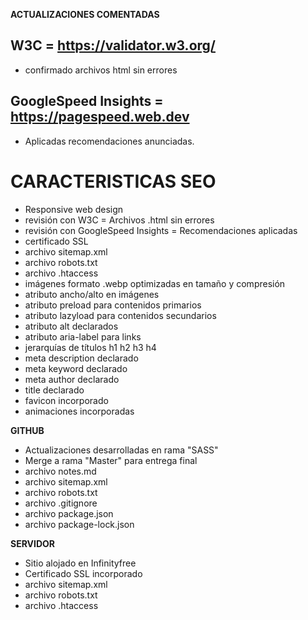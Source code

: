 
**ACTUALIZACIONES COMENTADAS**

## W3C =  https://validator.w3.org/  ##
- confirmado archivos html sin errores

## GoogleSpeed Insights = https://pagespeed.web.dev  ##
- Aplicadas recomendaciones anunciadas.

# CARACTERISTICAS SEO ##
- Responsive web design
- revisión con  W3C = Archivos .html sin errores
- revisión con GoogleSpeed Insights = Recomendaciones aplicadas
- certificado SSL
- archivo sitemap.xml
- archivo robots.txt
- archivo .htaccess
- imágenes formato .webp optimizadas en tamaño y compresión
- atributo ancho/alto en imágenes
- atributo preload para contenidos primarios
- atributo lazyload para contenidos secundarios
- atributo alt declarados
- atributo aria-label para links
- jerarquías de títulos h1 h2 h3 h4
- meta description declarado
- meta keyword declarado
- meta author declarado
- title declarado
- favicon incorporado
- animaciones incorporadas

**GITHUB**
- Actualizaciones desarrolladas en rama "SASS" 
- Merge a rama "Master" para entrega final
- archivo notes.md
- archivo sitemap.xml
- archivo robots.txt
- archivo .gitignore
- archivo package.json
- archivo package-lock.json

**SERVIDOR**
- Sitio alojado en Infinityfree
- Certificado SSL incorporado
- archivo sitemap.xml
- archivo robots.txt
- archivo .htaccess







